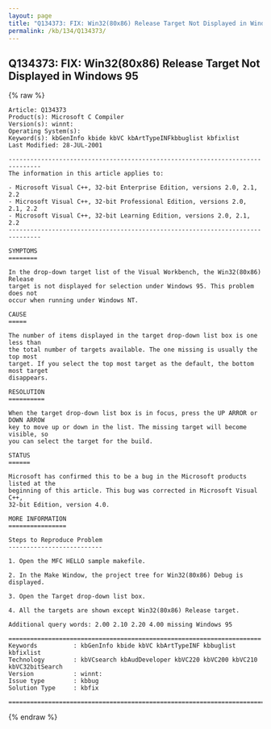 ```yaml
---
layout: page
title: "Q134373: FIX: Win32(80x86) Release Target Not Displayed in Windows 95"
permalink: /kb/134/Q134373/
---
```


## Q134373: FIX: Win32(80x86) Release Target Not Displayed in Windows 95

{% raw %}

	Article: Q134373
	Product(s): Microsoft C Compiler
	Version(s): winnt:
	Operating System(s): 
	Keyword(s): kbGenInfo kbide kbVC kbArtTypeINFkbbuglist kbfixlist
	Last Modified: 28-JUL-2001
	
	-------------------------------------------------------------------------------
	The information in this article applies to:
	
	- Microsoft Visual C++, 32-bit Enterprise Edition, versions 2.0, 2.1, 2.2 
	- Microsoft Visual C++, 32-bit Professional Edition, versions 2.0, 2.1, 2.2 
	- Microsoft Visual C++, 32-bit Learning Edition, versions 2.0, 2.1, 2.2 
	-------------------------------------------------------------------------------
	
	SYMPTOMS
	========
	
	In the drop-down target list of the Visual Workbench, the Win32(80x86) Release
	target is not displayed for selection under Windows 95. This problem does not
	occur when running under Windows NT.
	
	CAUSE
	=====
	
	The number of items displayed in the target drop-down list box is one less than
	the total number of targets available. The one missing is usually the top most
	target. If you select the top most target as the default, the bottom most target
	disappears.
	
	RESOLUTION
	==========
	
	When the target drop-down list box is in focus, press the UP ARROR or DOWN ARROW
	key to move up or down in the list. The missing target will become visible, so
	you can select the target for the build.
	
	STATUS
	======
	
	Microsoft has confirmed this to be a bug in the Microsoft products listed at the
	beginning of this article. This bug was corrected in Microsoft Visual C++,
	32-bit Edition, version 4.0.
	
	MORE INFORMATION
	================
	
	Steps to Reproduce Problem
	--------------------------
	
	1. Open the MFC HELLO sample makefile.
	
	2. In the Make Window, the project tree for Win32(80x86) Debug is displayed.
	
	3. Open the Target drop-down list box.
	
	4. All the targets are shown except Win32(80x86) Release target.
	
	Additional query words: 2.00 2.10 2.20 4.00 missing Windows 95
	
	======================================================================
	Keywords          : kbGenInfo kbide kbVC kbArtTypeINF kbbuglist kbfixlist
	Technology        : kbVCsearch kbAudDeveloper kbVC220 kbVC200 kbVC210 kbVC32bitSearch
	Version           : winnt:
	Issue type        : kbbug
	Solution Type     : kbfix
	
	=============================================================================
	

{% endraw %}
